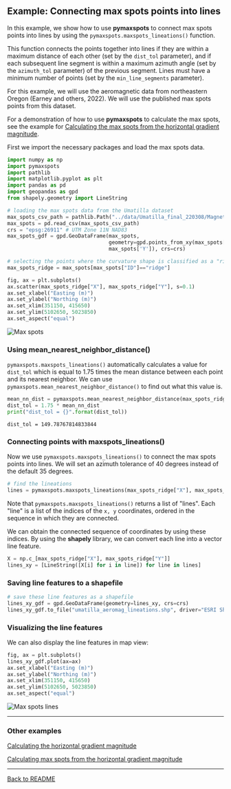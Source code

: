 ## Example: Connecting max spots points into lines

In this example, we show how to use **pymaxspots** to connect max spots points into lines by using the `pymaxspots.maxspots_lineations()` function.

This function connects the points together into lines if they are within a maximum distance of each other (set by the `dist_tol` parameter), and if each subsequent line segment is within a maximum azimuth angle (set by the `azimuth_tol` parameter) of the previous segment.  Lines must have a minimum number of points (set by the `min_line_segments` parameter).

For this example, we will use the aeromagnetic data from northeastern Oregon (Earney and others, 2022).  We will use the published max spots points from this dataset.

For a demonstration of how to use **pymaxspots** to calculate the max spots, see the example for [Calculating the max spots from the horizontal gradient magnitude](./02_maxspots.md).

First we import the necessary packages and load the max spots data.

```python
import numpy as np
import pymaxspots
import pathlib
import matplotlib.pyplot as plt
import pandas as pd
import geopandas as gpd
from shapely.geometry import LineString

# loading the max spots data from the Umatilla dataset
max_spots_csv_path = pathlib.Path("../data/Umatilla_final_220308/Magnetics/Umatilla_aeromag_max_spots.csv")
max_spots = pd.read_csv(max_spots_csv_path)
crs = "epsg:26911" # UTM Zone 11N NAD83
max_spots_gdf = gpd.GeoDataFrame(max_spots,
                                 geometry=gpd.points_from_xy(max_spots['X'],
                                 max_spots['Y']), crs=crs)

# selecting the points where the curvature shape is classified as a "ridge"
max_spots_ridge = max_spots[max_spots["ID"]=="ridge"]

fig, ax = plt.subplots()
ax.scatter(max_spots_ridge["X"], max_spots_ridge["Y"], s=0.1)
ax.set_xlabel("Easting (m)")
ax.set_ylabel("Northing (m)")
ax.set_xlim(351150, 415650)
ax.set_ylim(5102650, 5023850)
ax.set_aspect("equal")
```

![Max spots](figures/03_maxspots_umatilla.png)

### Using mean_nearest_neighbor_distance()

`pymaxspots.maxspots_lineations()` automatically calculates a value for `dist_tol` which is equal to 1.75 times the mean distance between each point and its nearest neighbor.  We can use `pymaxspots.mean_nearest_neighbor_distance()` to find out what this value is.

```python
mean_nn_dist = pymaxspots.mean_nearest_neighbor_distance(max_spots_ridge["X"], max_spots_ridge["Y"])
dist_tol = 1.75 * mean_nn_dist
print("dist_tol = {}".format(dist_tol))
```

```
dist_tol = 149.78767814833844
```

### Connecting points with maxspots_lineations()

Now we use `pymaxspots.maxspots_lineations()` to connect the max spots points into lines.  We will set an azimuth tolerance of 40 degrees instead of the default 35 degrees.

```python
# find the lineations
lines = pymaxspots.maxspots_lineations(max_spots_ridge["X"], max_spots_ridge["Y"], azimuth_tol=40, order="fixed")
```

Note that `pymaxspots.maxspots_lineations()` returns a list of "lines".  Each "line" is a list of the indices of the `x, y` coordinates, ordered in the sequence in which they are connected.

We can obtain the connected sequence of coordinates by using these indices.  By using the **shapely** library, we can convert each line into a vector line feature.

```python
X = np.c_[max_spots_ridge["X"], max_spots_ridge["Y"]]
lines_xy = [LineString([X[i] for i in line]) for line in lines]
```

### Saving line features to a shapefile

```python
# save these line features as a shapefile
lines_xy_gdf = gpd.GeoDataFrame(geometry=lines_xy, crs=crs)
lines_xy_gdf.to_file("umatilla_aeromag_lineations.shp", driver="ESRI Shapefile")
```

### Visualizing the line features

We can also display the line features in map view:

```python
fig, ax = plt.subplots()
lines_xy_gdf.plot(ax=ax)
ax.set_xlabel("Easting (m)")
ax.set_ylabel("Northing (m)")
ax.set_xlim(351150, 415650)
ax.set_ylim(5102650, 5023850)
ax.set_aspect("equal")
```

![Max spots lines](figures/03_lines.png)

----------
### Other examples

[Calculating the horizontal gradient magnitude](./01_horizontal_gradient_magnitude.md)

[Calculating max spots from the horizontal gradient magnitude](./02_maxspots.md)

----------
[Back to README](../README.md)